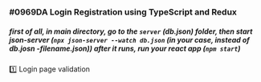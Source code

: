 <!-- THIS IS A LOGIN PAGE APP WITH TYPESCRIPT USE OF REDUX  -->
### #0969DA Login Registration using TypeScript and Redux
##### first of all, in main directory, go to the `server` (db.json) folder, then start json-server (`npx json-server --watch db.json` (in your case, instead of db.josn -filename.json)) after it runs, run your react app (`npm start`)

:one: Login page validation
